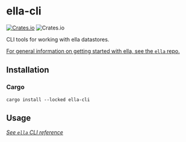 # ella-cli

[![Crates.io](https://img.shields.io/crates/v/ella-cli?style=for-the-badge)](https://crates.io/crates/ella-cli/)
![Crates.io](https://img.shields.io/crates/l/ella?style=for-the-badge)

CLI tools for working with ella datastores.

[For general information on getting started with ella, see the `ella` repo.](https://github.com/BlackrockNeurotech/ella)

## Installation

### Cargo

```shell
cargo install --locked ella-cli
```

## Usage

*[See `ella` CLI reference](docs/reference.md)*

